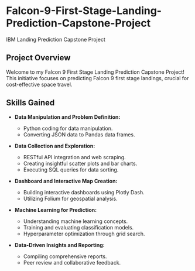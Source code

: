 # Falcon-9-First-Stage-Landing-Prediction-Capstone-Project
IBM Landing Prediction Capstone Project

## Project Overview

Welcome to my Falcon 9 First Stage Landing Prediction Capstone Project! This initiative focuses on predicting Falcon 9 first stage landings, crucial for cost-effective space travel.

## Skills Gained

- **Data Manipulation and Problem Definition:**

	- Python coding for data manipulation.
	- Converting JSON data to Pandas data frames.

- **Data Collection and Exploration:**

	- RESTful API integration and web scraping.
	- Creating insightful scatter plots and bar charts.
	- Executing SQL queries for data sorting.

- **Dashboard and Interactive Map Creation:**

	- Building interactive dashboards using Plotly Dash.
	- Utilizing Folium for geospatial analysis.

- **Machine Learning for Prediction:**

	- Understanding machine learning concepts.
	- Training and evaluating classification models.
	- Hyperparameter optimization through grid search.

- **Data-Driven Insights and Reporting:**

	- Compiling comprehensive reports.
	- Peer review and collaborative feedback.
